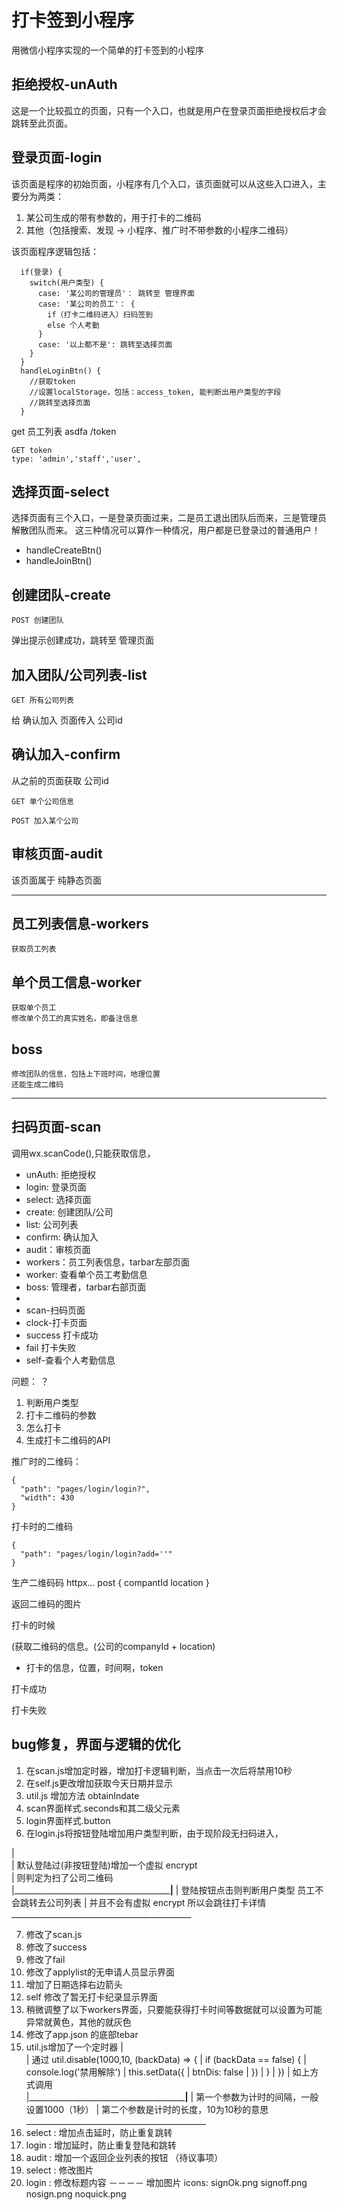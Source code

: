 
# 打卡签到小程序

用微信小程序实现的一个简单的打卡签到的小程序

## 拒绝授权-unAuth

这是一个比较孤立的页面，只有一个入口，也就是用户在登录页面拒绝授权后才会跳转至此页面。

## 登录页面-login

该页面是程序的初始页面，小程序有几个入口，该页面就可以从这些入口进入，主要分为两类：

1. 某公司生成的带有参数的，用于打卡的二维码
2. 其他（包括搜索、发现 -> 小程序、推广时不带参数的小程序二维码）

该页面程序逻辑包括：

```
  if(登录) {
    switch(用户类型) {
      case: '某公司的管理员'： 跳转至 管理界面
      case: '某公司的员工'： {
        if（打卡二维码进入）扫码签到
        else 个人考勤
      }
      case: '以上都不是': 跳转至选择页面
    }
  }
  handleLoginBtn() {
    //获取token
    //设置localStorage，包括：access_token, 能判断出用户类型的字段
    //跳转至选择页面
  }
```

get 员工列表  asdfa /token
```
GET token 
type: 'admin','staff','user',

```
## 选择页面-select

选择页面有三个入口，一是登录页面过来，二是员工退出团队后而来，三是管理员解散团队而来。
这三种情况可以算作一种情况，用户都是已登录过的普通用户！

- handleCreateBtn()
- handleJoinBtn()

## 创建团队-create

```
POST 创建团队
```

弹出提示创建成功，跳转至 管理页面


## 加入团队/公司列表-list

```
GET 所有公司列表
```
给 确认加入 页面传入 公司id

## 确认加入-confirm
从之前的页面获取 公司id
```
GET 单个公司信息
```

```
POST 加入某个公司
```

## 审核页面-audit

该页面属于 纯静态页面

-----------------

## 员工列表信息-workers
```
获取员工列表
```

## 单个员工信息-worker

```
获取单个员工
修改单个员工的真实姓名，即备注信息
```

## boss

```
修改团队的信息，包括上下班时间，地理位置
还能生成二维码
```

--------------------------
## 扫码页面-scan
调用wx.scanCode(),只能获取信息，





- unAuth: 拒绝授权
- login: 登录页面
- select: 选择页面
- create: 创建团队/公司
- list: 公司列表
- confirm: 确认加入
- audit：审核页面
- workers：员工列表信息，tarbar左部页面
- worker: 查看单个员工考勤信息
- boss: 管理者，tarbar右部页面
- 
- scan-扫码页面
- clock-打卡页面
- success 打卡成功
- fail 打卡失败
- self-查看个人考勤信息


问题： ？

1. 判断用户类型
2. 打卡二维码的参数
3. 怎么打卡
4. 生成打卡二维码的API

推广时的二维码：
```
{
  "path": "pages/login/login?",
  "width": 430
}
```

打卡时的二维码
```
{
  "path": "pages/login/login?add=''"
}
```

生产二维码码
httpx...
post
{
  compantId
  location
}

返回二维码的图片



打卡的时候

(获取二维码的信息。(公司的companyId + location)
+ 打卡的信息，位置，时间啊，token


打卡成功

打卡失败

## bug修复，界面与逻辑的优化
1. 在scan.js增加定时器，增加打卡逻辑判断，当点击一次后将禁用10秒
2. 在self.js更改增加获取今天日期并显示
3. util.js 增加方法 obtainIndate
4. scan界面样式.seconds和其二级父元素
5. login界面样式.button
6. 在login.js将按钮登陆增加用户类型判断，由于现阶段无扫码进入，

|                                           
|   默认登陆过(非按钮登陆)增加一个虚拟 encrypt   
|   则判定为扫了公司二维码                      
|_________________________________________|__
                                          |  登陆按钮点击则判断用户类型 员工不会跳转去公司列表
                                          |  并且不会有虚拟 encrypt 所以会跳往打卡详情
                                          _____________________________________________

7. 修改了scan.js
8. 修改了success
9. 修改了fail
10. 修改了applylist的无申请人员显示界面
11. 增加了日期选择右边箭头
12. self 修改了暂无打卡纪录显示界面
13. 稍微调整了以下workers界面，只要能获得打卡时间等数据就可以设置为可能异常就黄色，其他的就灰色
14. 修改了app.json 的底部tebar
15. util.js增加了一个定时器
|                                           
|   通过   util.disable(1000,10, (backData) => {
|          if (backData == false) {
|            console.log('禁用解除')
|            this.setData({
|              btnDis: false
|            })
|          }
|        })
|   如上方式调用                      
|_________________________________________|__
                                          |  第一个参数为计时的间隔，一般设置1000（1秒）
                                          |  第二个参数是计时的长度，10为10秒的意思
                                          _____________________________________________
16. select : 增加点击延时，防止重复跳转
17. login  : 增加延时，防止重复登陆和跳转
18. audit  : 增加一个返回企业列表的按钮 （待议事项）
19. select : 修改图片
20. login  : 修改标题内容
 －－－－
 增加图片 icons: signOk.png  signoff.png  nosign.png noquick.png